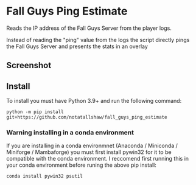 # Fall Guys Ping Estimate

Reads the IP address of the Fall Guys Server from the player logs.

Instead of reading the "ping" value from the logs the script directly pings the Fall Guys Server and presents the stats in an overlay

## Screenshot

## Install

To install you must have Python 3.9+ and run the following command:

```
python -m pip install git+https://github.com/notatallshaw/fall_guys_ping_estimate
```

### Warning installing in a conda environment

If you are installing in a conda environmnet (Anaconda / Miniconda / Miniforge / Mambaforge) you must first install pywin32 for it to be compatible with the conda environment. I reccomend first running this in your conda environment before runing the above pip install:

```
conda install pywin32 psutil
```
